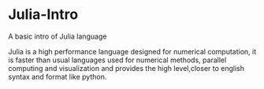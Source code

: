 # Julia-Intro
 A basic intro of Julia language
 
 Julia is a high performance language designed for numerical computation, it is faster than usual languages used for numerical methods, parallel computing and visualization and provides the high level,closer to english syntax and format like python.
 
